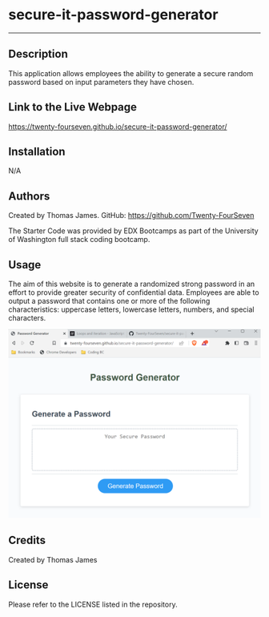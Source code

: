 # secure-it-password-generator

---

## Description

This application allows employees the ability to generate a secure random password based on input parameters they have chosen.


## Link to the Live Webpage

https://twenty-fourseven.github.io/secure-it-password-generator/

## Installation

N/A

## Authors

Created by Thomas James.
GitHub: https://github.com/Twenty-FourSeven

The Starter Code was provided by EDX Bootcamps as part of the University of Washington full stack coding bootcamp.

## Usage

The aim of this website is to generate a randomized strong password in an effort to provide greater security of confidential data. Employees are able to output a password that contains one or more of the following characteristics: uppercase letters, lowercase letters, numbers, and special characters. 

![Screenshot of Full Webpage](assets/images/pw-generator.png)

## Credits

Created by Thomas James

## License

Please refer to the LICENSE listed in the repository.
